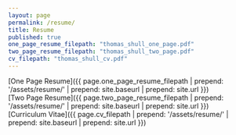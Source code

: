 ```yaml
---
layout: page
permalink: /resume/
title: Resume
published: true
one_page_resume_filepath: "thomas_shull_one_page.pdf"
two_page_resume_filepath: "thomas_shull_two_page.pdf"
cv_filepath: "thomas_shull_cv.pdf"
---
```


[One Page Resume]({{ page.one_page_resume_filepath | prepend: '/assets/resume/' | prepend: site.baseurl | prepend: site.url }})<br/>
[Two Page Resume]({{ page.two_page_resume_filepath | prepend: '/assets/resume/' | prepend: site.baseurl | prepend: site.url }})<br/>
[Curriculum Vitae]({{ page.cv_filepath | prepend: '/assets/resume/' | prepend: site.baseurl | prepend: site.url }})<br/>

<object data="{{ page.one_page_resume_filepath | prepend: '/assets/resume/' | prepend: site.baseurl | prepend: site.url }}" width="1000" height="1000" type='application/pdf'/>

